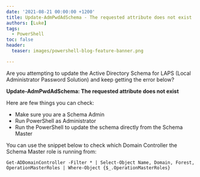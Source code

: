 ```yaml
---
date: '2021-08-21 00:00:00 +1200'
title: Update-AdmPwdAdSchema - The requested attribute does not exist
authors: [Luke]
tags:
  - PowerShell
toc: false
header:
  teaser: images/powershell-blog-feature-banner.png

---
```


Are you attempting to update the Active Directory Schema for LAPS (Local Administrator Password Solution) and keep getting the error below?

**Update-AdmPwdAdSchema: The requested attribute does not exist**

Here are few things you can check:

* Make sure you are a Schema Admin
* Run PowerShell as Administrator
* Run the PowerShell to update the schema directly from the Schema Master

You can use the snippet below to check which Domain Controller the Schema Master role is running from:

    Get-ADDomainController -Filter * | Select-Object Name, Domain, Forest, OperationMasterRoles | Where-Object {$_.OperationMasterRoles}
